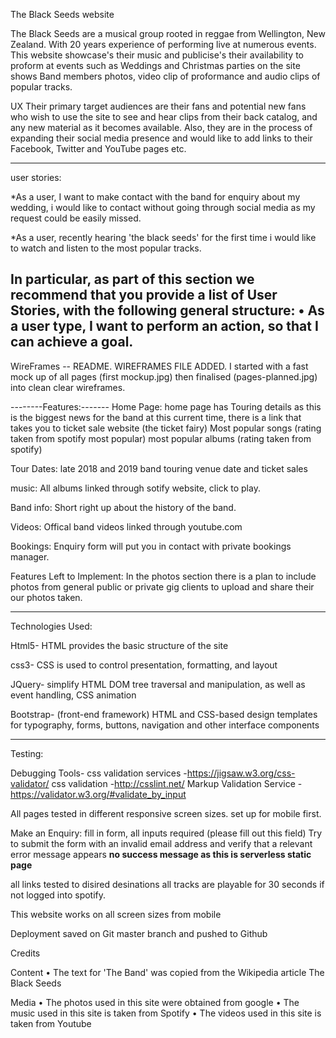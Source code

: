 The Black Seeds website

The Black Seeds are a musical group rooted in reggae from Wellington, New Zealand. With 20 years experience of performing live at numerous events. 
This website showcase's their music and publicise's their availability to proform at events such as Weddings and Christmas parties
on the site shows Band members photos, video clip of proformance and audio clips of popular tracks.


UX
Their primary target audiences are their fans and potential new fans who wish to use the site to see and hear clips from their back catalog, 
and any new material as it becomes available. 
Also, they are in the process of expanding their social media presence and would like to add links to their Facebook, Twitter and YouTube pages etc.

-------------------------------------
user stories:

*As a user, I want to make contact with the band for enquiry about my wedding, i would like to contact without going through social media as my request
could be easily missed.

*As a user, recently hearing 'the black seeds' for the first time i would like to watch and listen to the most popular tracks.

In particular, as part of this section we recommend that you provide a list of User Stories, with the following general structure:
•	As a user type, I want to perform an action, so that I can achieve a goal.
-------------------------------------

WireFrames
-- README. WIREFRAMES FILE ADDED.
I started with a fast mock up of all pages (first mockup.jpg) then finalised (pages-planned.jpg) into clean clear wireframes.

--------Features:-------
Home Page: 
home page has Touring details as this is the biggest news for the band at this current time, there is a link that takes you to ticket sale website (the ticket fairy)
Most popular songs (rating taken from spotify most popular)
most popular albums (rating taken from spotify)

Tour Dates:
late 2018 and 2019 band touring venue date and ticket sales

music:
All albums linked through sotify website, click to play.

Band info:
Short right up about the history of the band.

Videos:
Offical band videos linked through youtube.com

Bookings:
Enquiry form will put you in contact with private bookings manager.

Features Left to Implement:
In the photos section there is a plan to include photos from general public or private gig clients to upload and share their our photos taken.

------------------------------------------

Technologies Used:

Html5- HTML provides the basic structure of the site

css3- CSS is used to control presentation, formatting, and layout

JQuery- simplify HTML DOM tree traversal and manipulation, as well as event handling, CSS animation

Bootstrap- (front-end framework) HTML and CSS-based design templates for typography, forms, buttons, navigation and other interface components

------------------------------------------

Testing:

Debugging Tools-
css validation services -https://jigsaw.w3.org/css-validator/
css validation -http://csslint.net/
Markup Validation Service -https://validator.w3.org/#validate_by_input

All pages tested in different responsive screen sizes. set up for mobile first.

Make an Enquiry:
fill in form, all inputs required (please fill out this field)
Try to submit the form with an invalid email address and verify that a relevant error message appears
**no success message as this is serverless static page**

all links tested to disired desinations
all tracks are playable for 30 seconds if not logged into spotify.

This website works on all screen sizes from mobile


Deployment
saved on Git master branch and pushed to Github



Credits

Content
•	The text for 'The Band' was copied from the Wikipedia article The Black Seeds

Media
•	The photos used in this site were obtained from google
•   The music used in this site is taken from Spotify
•   The videos used in this site is taken from Youtube